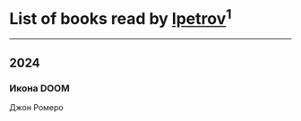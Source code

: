 # List of books read by [lpetrov](https://plus.google.com/u/0/117840259784706659154/)<sup>1</sup>
---

## 2024

### Икона DOOM
Джон Ромеро



